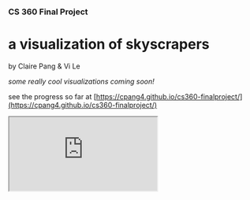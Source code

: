 ### CS 360 Final Project   

# a visualization of **skyscrapers**

by Claire Pang & Vi Le

_some really cool visualizations coming soon!_

see the progress so far at [https://cpang4.github.io/cs360-finalproject/](https://cpang4.github.io/cs360-finalproject/)

<iframe src="http://bl.ocks.org/cpang4/79970d83ae6fa09e60a67fce63775003" marginwidth="600" marginheight="400" scrolling="no"></iframe>
